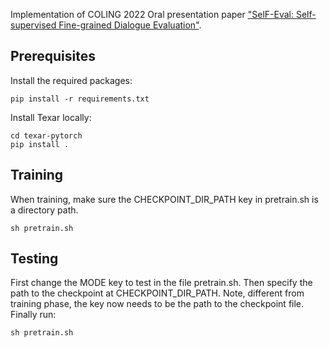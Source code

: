 Implementation of COLING 2022 Oral presentation paper ["SelF-Eval: Self-supervised Fine-grained Dialogue Evaluation"](https://arxiv.org/abs/2208.08094).

## Prerequisites

Install the required packages:
```
pip install -r requirements.txt
```

Install Texar locally:
```
cd texar-pytorch
pip install .
```

## Training

When training, make sure the CHECKPOINT_DIR_PATH key in pretrain.sh is a directory path. 

```
sh pretrain.sh
```

## Testing

First change the MODE key to test in the file pretrain.sh. Then specify the path to the checkpoint at CHECKPOINT_DIR_PATH. Note, different from training phase, the key now needs to be the path to the checkpoint file. Finally run:

```
sh pretrain.sh
```

